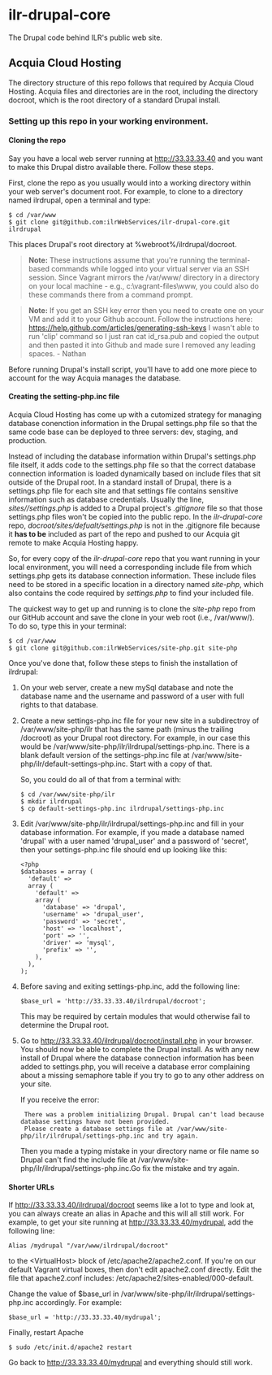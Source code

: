# ilr-drupal-core

The Drupal code behind ILR's public web site.

## Acquia Cloud Hosting

The directory structure of this repo follows that required by Acquia Cloud Hosting. Acquia files and directories are in the root, including the directory docroot, which is the root directory of a standard Drupal install.

### Setting up this repo in your working environment.

#### Cloning the repo

Say you have a local web server running at http://33.33.33.40 and you want to make this Drupal distro available there. Follow these steps.

First, clone the repo as you usually would into a working directory within your web server's document root. For example, to clone to a directory named ilrdrupal, open a terminal and type:

    $ cd /var/www
    $ git clone git@github.com:ilrWebServices/ilr-drupal-core.git ilrdrupal

This places Drupal's root directory at %webroot%/ilrdrupal/docroot.

> **Note:** These instructions assume that you're running the terminal-based commands 
> while logged into your virtual server via an SSH session. Since Vagrant mirrors the /var/www/ directory 
> in a directory on your local machine - e.g., c:\vagrant-files\www, you could also do these commands there from a command prompt.

> **Note:** If you get an SSH key error then you need to create one on your VM and add it to your Github account. 
> Follow the instructions here: https://help.github.com/articles/generating-ssh-keys
> I wasn't able to run 'clip' command so I just ran cat id_rsa.pub and copied the output and then pasted it into Github
> and made sure I removed any leading spaces.  - Nathan

Before running Drupal's install script, you'll have to add one more piece to account for the way Acquia manages the database.

#### Creating the setting-php.inc file

Acquia Cloud Hosting has come up with a cutomized strategy for managing database conenction information in the Drupal settings.php file so that the same code base can be deployed to three servers: dev, staging, and production. 

Instead of including the database information within Drupal's settings.php file itself, it adds code to the settings.php file so that the correct database connection information is loaded dynamically based on include files that sit outside of the Drupal root. In a standard install of Drupal, there is a settings.php file for each site and that settings file contains sensitive information such as database credentials. Usually the line, _sites/*/settings*.php_ is added to a Drupal project's _.gitignore_ file so that those settings.php files won't be copied into the public repo. In the _ilr-drupal-core_ repo, _docroot/sites/defualt/settings.php_ is not in the .gitignore file because it **has to be** included as part of the repo and pushed to our Acquia git remote to make Acquia Hosting happy.

So, for every copy of the _ilr-drupal-core_ repo that you want running in your local environment, you will need a corresponding include file from which settings.php gets its database connection information. These include files need to be stored in a specific location in a directory named _site-php_, which also contains the code required by _settings.php_ to find your included file.

The quickest way to get up and running is to clone the _site-php_ repo from our GitHub account and save the clone in your web root (i.e., /var/www/). To do so, type this in your terminal:

    $ cd /var/www
    $ git clone git@github.com:ilrWebServices/site-php.git site-php

Once you've done that, follow these steps to finish the installation of ilrdrupal:

1. On your web server, create a new mySql database and note the database name and the 
   username and password of a user with full rights to that database.

2.  Create a new settings-php.inc file for your new site in a subdirectroy of /var/www/site-php/ilr that has 
    the same path (minus the trailing /docroot) as your Drupal root directory. For example, in our case this would be /var/www/site-php/ilr/ilrdrupal/settings-php.inc. There is a blank default version of the settings-php.inc file at /var/www/site-php/ilr/default-settings-php.inc. Start with a copy of that.

    So, you could do all of that from a terminal with:

        $ cd /var/www/site-php/ilr
        $ mkdir ilrdrupal
        $ cp default-settings-php.inc ilrdrupal/settings-php.inc

3.  Edit /var/www/site-php/ilr/ilrdrupal/settings-php.inc and fill in your database information. 
    For example, if you made a database named 'drupal' with a user named 'drupal_user' and a password 
    of 'secret', then your settings-php.inc file should end up looking like this:

        <?php
        $databases = array (
          'default' => 
          array (
            'default' => 
            array (
              'database' => 'drupal',
              'username' => 'drupal_user',
              'password' => 'secret',
              'host' => 'localhost',
              'port' => '',
              'driver' => 'mysql',
              'prefix' => '',
            ),
          ),
        );

4.  Before saving and exiting settings-php.inc, add the following line:

        $base_url = 'http://33.33.33.40/ilrdrupal/docroot';

    This may be required by certain modules that would otherwise fail to determine the Drupal root.

5. Go  to http://33.33.33.40/ilrdrupal/docroot/install.php in your browser. You should now be able to complete the Drupal install. As with any new install of Drupal where the database connection information has been added to settings.php, you will receive a database error complaining about a missing semaphore table if you try to go to any other address on your site.

    If you receive the error:

        There was a problem initializing Drupal. Drupal can't load because database settings have not been provided. 
        Please create a database settings file at /var/www/site-php/ilr/ilrdrupal/settings-php.inc and try again.

    Then you made a typing mistake in your directory name or file name so Drupal can't find the include file at /var/www/site-php/ilr/ilrdrupal/settings-php.inc.Go fix the mistake and try again.

#### Shorter URLs

If http://33.33.33.40/ilrdrupal/docroot seems like a lot to type and look at, you can always create an alias in Apache and this will all still work. For example, to get your site running at http://33.33.33.40/mydrupal, add the following line: 

    Alias /mydrupal "/var/www/ilrdrupal/docroot"

to the \<VirtualHost> block of /etc/apache2/apache2.conf. If you're on our default Vagrant virtual boxes, then don't edit apache2.conf directly. Edit the file that apache2.conf includes: /etc/apache2/sites-enabled/000-default.

Change the value of $base_url in /var/www/site-php/ilr/ilrdrupal/settings-php.inc accordingly. For example:

    $base_url = 'http://33.33.33.40/mydrupal';

Finally, restart Apache

    $ sudo /etc/init.d/apache2 restart

Go back to http://33.33.33.40/mydrupal and everything should still work.
